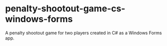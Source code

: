 # penalty-shootout-game-cs-windows-forms
A penalty shootout game for two players created in C# as a Windows Forms app.
